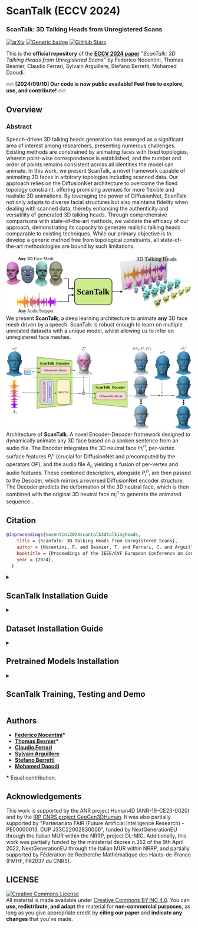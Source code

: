 # ScanTalk (ECCV 2024)

### ScanTalk: 3D Talking Heads from Unregistered Scans

[![arXiv](https://img.shields.io/badge/arXiv-Paper-<COLOR>.svg)](https://arxiv.org/abs/2403.10942)
[![Generic badge](https://img.shields.io/badge/Project%20Page-F76810)](https://fedenoce.github.io/scantalk/)
[![GitHub Stars](https://img.shields.io/github/stars/miccunifi/scantalk?style=social)](https://github.com/miccunifi/scantalk)


This is the **official repository** of the [**ECCV 2024 paper**](https://fedenoce.github.io/scantalk/) "*ScanTalk: 3D Talking Heads from Unregistered Scans*" by Federico Nocentini, Thomas Besnier, Claudio Ferrari, Sylvain Arguillere, Stefano Berretti, Mohamed Daoudi.

🔥🔥 **[2024/09/10] Our code is now public available! Feel free to explore, use, and contribute!** 🔥🔥

## Overview

### Abstract

Speech-driven 3D talking heads generation has emerged as a significant area of interest among researchers, presenting numerous challenges. Existing methods are constrained by animating faces with fixed topologies, wherein point-wise correspondence is established, and the number and order of points remains consistent across all identities the model can animate. 
In this work, we present ScanTalk, a novel framework capable of animating 3D faces in arbitrary topologies including scanned data. Our approach relies on the DiffusionNet architecture to overcome the fixed topology constraint, offering promising avenues for more flexible and realistic 3D animations. By leveraging the power of DiffusionNet, ScanTalk not only adapts to diverse facial structures but also maintains fidelity when dealing with scanned data, thereby enhancing the authenticity and versatility of generated 3D talking heads. Through comprehensive comparisons with state-of-the-art methods, we validate the efficacy of our approach, demonstrating its capacity to generate realistic talking heads comparable to existing techniques. While our primary objective is to develop a generic method free from topological constraints, all state-of-the-art methodologies are bound by such limitations. 

![assets/teaser.png](assets/scantalk_idea.png "Teaser of the method")
We present **ScanTalk**, a deep learning architecture to animate **any** 3D face mesh driven by a speech. ScanTalk is robust enough to learn on multiple unrelated datasets with a unique model, whilst allowing us to infer on unregistered face meshes.

![assets/teaser.png](assets/scantalk.png "Architecture of the method")
Architecture of **ScanTalk**. A novel Encoder-Decoder framework designed to dynamically animate any 3D face based on a spoken sentence from an audio file. The Encoder integrates the 3D neutral face $m_i^n$, per-vertex surface features $P_i^{n}$ (crucial for DiffusionNet and precomputed by the operators $OP$), and the audio file $A_i$, yielding a fusion of per-vertex and audio features. These combined descriptors, alongside $P_i^n$, are then passed to the Decoder, which mirrors a reversed DiffusionNet encoder structure. The Decoder predicts the deformation of the 3D neutral face, which is then combined with the original 3D neutral face $m_i^n$ to generate the animated sequence..

## Citation
```bibtex
@inproceedings{nocentini2024scantalk3dtalkingheads,
    title = {ScanTalk: 3D Talking Heads from Unregistered Scans},
    author = {Nocentini, F. and Besnier, T. and Ferrari, C. and Arguillere, S. and Berretti, S. and Daoudi, M.},
    booktitle = {Proceedings of the IEEE/CVF European Conference on Computer Vision (ECCV)},
    year = {2024},
  }
```

<details>
<summary><h2>ScanTalk Installation Guide</h2></summary> 

This guide provides step-by-step instructions on how to set up the ScanTalk environment and install all necessary dependencies. The codebase has been tested on **Ubuntu 20.04.2 LTS** with **Python 3.8**.

## 1. Setting Up Conda Environment

It is recommended to use a Conda environment for this setup.

1. **Create a Conda Environment**
    ```bash
    conda create -n scantalk python=3.8.18
    ```

2. **Activate the Environment**
    ```bash
    conda activate scantalk
    ```

## 2. Install Mesh Processing Libraries

1. **Clone the MPI-IS Repository**
    ```bash
    git clone https://github.com/MPI-IS/mesh.git
    ```

    ```bash
    cd mesh
    ```

2. **Modify line 7 of the Makefile to avoid error**
    ```
    @pip install --no-deps --config-settings="--boost-location=$$BOOST_INCLUDE_DIRS" --verbose --no-cache-dir .
    ```
3. **Run the MakeFile**
    ```bash
    make all
    ```

## 2. Installing PyTorch and Requirements

Ensure you have the correct version of PyTorch and torchvision. If you need a different CUDA version, please refer to the [official PyTorch website](https://pytorch.org/).

1. **Install PyTorch, torchvision, and torchaudio**
    ```bash
    conda install pytorch==2.1.0 torchvision==0.16.0 torchaudio==2.1.0 pytorch-cuda=12.1 -c pytorch -c nvidia
    ```

2. **Install Requirements**
    ```bash
    pip install -r requirements.txt
    ```
---

</details>

<details>
<summary><h2>Dataset Installation Guide</h2></summary> 


For training and testing ScanTalk, we utilized three open-source datasets for 3D Talking Heads: [**vocaset**](https://voca.is.tue.mpg.de/), [**BIWI**](https://paperswithcode.com/dataset/biwi-3d-audiovisual-corpus-of-affective), and [**Multiface**](https://github.com/facebookresearch/multiface). The elaborated and aligned datasets, all standardized to the vocaset format, used for both training and testing ScanTalk, can be found [**here**](https://drive.google.com/drive/folders/1KetNagXa9jcgYwnDUAJxDx5UJMx9yLL2?usp=sharing). After downloading, place the `Dataset` folder in the main directory.

</details>

<details>
<summary><h2>Pretrained Models Installation</h2></summary> 

We are releasing two versions of ScanTalk: one named `scantalk_mse.pth.tar`, trained using Mean Square Error Loss, and another named `scantalk_mse_masked_velocity.pth.tar`, which is trained with a combination of multiple loss functions. Both models are available for download [**here**](https://drive.google.com/drive/folders/1iH4ugUI_JoGiejZj3ENltxSIpUnFY4zl?usp=sharing). After downloading, place the `results` folder within the `src` directory.

</details>
<details>
<summary><h2>ScanTalk Training, Testing and Demo</h2></summary> 

The files `scantalk_train.py` and `scantalk_test.py` are used for training and testing, respectively. `scantalk_test.py` generates a directory containing all the ScanTalk predictions for each test set in the datasets. After obtaining the predictions, `compute_metrics.py` is used to calculate evaluation metrics by comparing the ground truth with the model's predictions.

You can use `demo.py` to run a demo of ScanTalk, animating any 3D face that has been aligned with the training set.
</details>

## Authors
* [**Federico Nocentini**](https://scholar.google.com/citations?user=EpQCpoUAAAAJ&hl=en)**\***
* [**Thomas Besnier**](https://scholar.google.com/citations?user=fc1gZk4AAAAJ&hl=en)**\***
* [**Claudio Ferrari**](https://scholar.google.com/citations?user=aael17YAAAAJ&hl=en)
* [**Sylvain Arguillere**](http://math.univ-lyon1.fr/~arguillere/)
* [**Stefano Berretti**](https://scholar.google.com/citations?user=3GPTAGQAAAAJ&hl=en)
* [**Mohamed Daoudi**](https://scholar.google.com/citations?user=7UoD6McAAAAJ&hl=en)

**\*** Equal contribution.

## Acknowledgements

This work is supported by the ANR project Human4D (ANR-19-CE23-0020) and by the [IRP CNRS project GeoGen3DHuman](https://geogen3dhuman.univ-lille.fr). It was also partially supported by "Partenariato FAIR (Future Artificial Intelligence Research) - PE00000013, CUP J33C22002830006", funded by NextGenerationEU through the Italian MUR within the NRRP, project DL-MIG. 
Additionally, this work was partially funded by the ministerial decree n.352 of the 9th April 2022, NextGenerationEU through the Italian MUR within NRRP, and partially supported by Fédération de Recherche Mathématique des Hauts-de-France (FMHF, FR2037 du CNRS).

## LICENSE

<a rel="license" href="http://creativecommons.org/licenses/by-nc/4.0/"><img alt="Creative Commons License" style="border-width:0" src="https://i.creativecommons.org/l/by-nc/4.0/88x31.png" /></a><br />All material is made available under [Creative Commons BY-NC 4.0](https://creativecommons.org/licenses/by-nc/4.0/). You can **use, redistribute, and adapt** the material for **non-commercial purposes**, as long as you give appropriate credit by **citing our paper** and **indicate any changes** that you've made.
